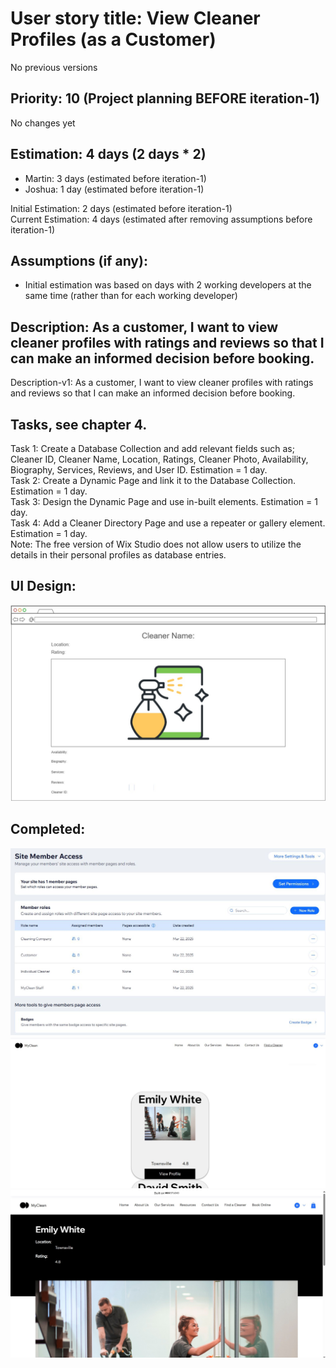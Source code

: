 # User story title: View Cleaner Profiles (as a Customer)
No previous versions

## Priority: 10 (Project planning BEFORE iteration-1)
No changes yet

## Estimation: 4 days (2 days * 2)
* Martin: 3 days (estimated before iteration-1)
* Joshua: 1 day (estimated before iteration-1)

Initial Estimation: 2 days (estimated before iteration-1)  
Current Estimation: 4 days (estimated after removing assumptions before iteration-1)

## Assumptions (if any):
* Initial estimation was based on days with 2 working developers at the same time (rather than for each working developer)

## Description: As a customer, I want to view cleaner profiles with ratings and reviews so that I can make an informed decision before booking.
Description-v1: As a customer, I want to view cleaner profiles with ratings and reviews so that I can make an informed decision before booking.

## Tasks, see chapter 4.
Task 1: Create a Database Collection and add relevant fields such as;
Cleaner ID, Cleaner Name, Location, Ratings, Cleaner Photo, Availability, Biography, Services, Reviews, and User ID. Estimation = 1 day.  
Task 2: Create a Dynamic Page and link it to the Database Collection. Estimation = 1 day.  
Task 3: Design the Dynamic Page and use in-built elements. Estimation = 1 day.  
Task 4: Add a Cleaner Directory Page and use a repeater or gallery element. Estimation = 1 day.  
Note: The free version of Wix Studio does not allow users to utilize the details in their personal profiles as database entries.

## UI Design:
![image alt](../images/mockup_cleaner_profiles.jpg)

## Completed:
![image alt](../images/23dash1_backend_of_member_roles.JPG)
![image alt](../images/23dash2_find_a_cleaner_page.JPG)
![image alt](../images/23dash3_view_a_cleaner_profile_page.jpg)